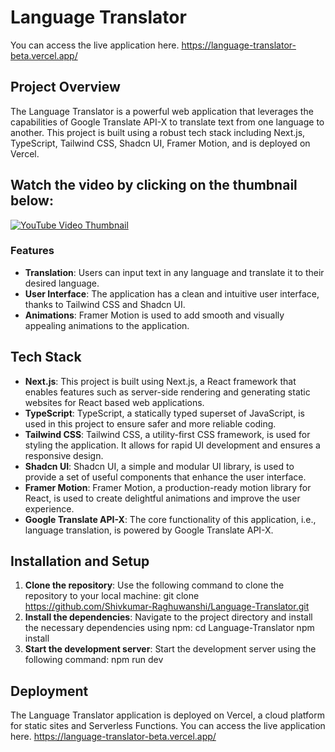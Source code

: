 # Language Translator
You can access the live application here. https://language-translator-beta.vercel.app/

## Project Overview

The Language Translator is a powerful web application that leverages the capabilities of Google Translate API-X to translate text from one language to another. This project is built using a robust tech stack including Next.js, TypeScript, Tailwind CSS, Shadcn UI, Framer Motion, and is deployed on Vercel.

## Watch the video by clicking on the thumbnail below:

[![YouTube Video Thumbnail](https://img.youtube.com/vi/A9YZ08L-uXQ/maxresdefault.jpg)](https://www.youtube.com/embed/A9YZ08L-uXQ?si=hinuC6_GocKE-pmf)

### Features

- **Translation**: Users can input text in any language and translate it to their desired language.
- **User Interface**: The application has a clean and intuitive user interface, thanks to Tailwind CSS and Shadcn UI.
- **Animations**: Framer Motion is used to add smooth and visually appealing animations to the application.

## Tech Stack

- **Next.js**: This project is built using Next.js, a React framework that enables features such as server-side rendering and generating static websites for React based web applications.
- **TypeScript**: TypeScript, a statically typed superset of JavaScript, is used in this project to ensure safer and more reliable coding.
- **Tailwind CSS**: Tailwind CSS, a utility-first CSS framework, is used for styling the application. It allows for rapid UI development and ensures a responsive design.
- **Shadcn UI**: Shadcn UI, a simple and modular UI library, is used to provide a set of useful components that enhance the user interface.
- **Framer Motion**: Framer Motion, a production-ready motion library for React, is used to create delightful animations and improve the user experience.
- **Google Translate API-X**: The core functionality of this application, i.e., language translation, is powered by Google Translate API-X.

## Installation and Setup

1. **Clone the repository**: Use the following command to clone the repository to your local machine:
   git clone https://github.com/Shivkumar-Raghuwanshi/Language-Translator.git
2. **Install the dependencies**: Navigate to the project directory and install the necessary dependencies using npm:
   cd Language-Translator npm install
3. **Start the development server**: Start the development server using the following command:
   npm run dev

## Deployment

The Language Translator application is deployed on Vercel, a cloud platform for static sites and Serverless Functions. You can access the live application here.
https://language-translator-beta.vercel.app/



  
